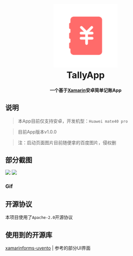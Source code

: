 <h1 align="center">
	<br>
	<img width="200" src="Tally.App.Android/Resources/drawable/logo.png" alt="LOGO">
	<br>
	TallyApp
	<h4 align="center">
        一个基于<a href="https://docs.microsoft.com/zh-cn/xamarin/">Xamarin</a>安卓简单记账App
	</h4>
</h1>

## 说明

> 本App目前仅支持安卓，开发机型：`Huawei mate40 pro`

> 目前App版本v1.0.0

> 注：启动页面图片目前随便拿的百度图片，侵权删

## 部分截图
<img width="200" src="https://img-blog.csdnimg.cn/4097f31233f747ec8991722afede6cf8.jpg?x-oss-process=image/watermark,type_ZHJvaWRzYW5zZmFsbGJhY2s,shadow_50,text_Q1NETiBA5Y-r5oiR56eL5rC05ZGA,size_20,color_FFFFFF,t_70,g_se,x_16#pic_center">
<img width="200" src="https://img-blog.csdnimg.cn/1d28ca84affc47a999153725566fa716.jpg?x-oss-process=image/watermark,type_ZHJvaWRzYW5zZmFsbGJhY2s,shadow_50,text_Q1NETiBA5Y-r5oiR56eL5rC05ZGA,size_20,color_FFFFFF,t_70,g_se,x_16#pic_center">

### Gif


## 开源协议
本项目使用了`Apache-2.0`开源协议

## 使用到的开源库

[xamarinforms-uvento](https://github.com/Altevir/xamarinforms-uvento) | 参考的部分UI界面

